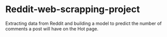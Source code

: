 # Reddit-web-scrapping-project
Extracting data from Reddit and building a model to predict the number of comments a post will have on the Hot page.
